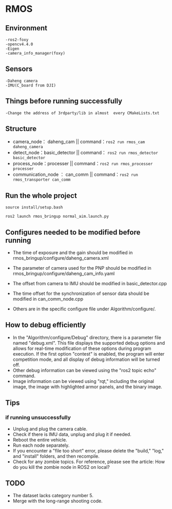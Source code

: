 # RMOS


## Environment
    -ros2-foxy
    -opencv4.4.0
    -Eigen
    -camera_info_manager(foxy)
## Sensors
    -Daheng camera
    -IMU(C_board from DJI)
## Things before running successfully
    -Change the address of 3rdparty/lib in almost  every CMakeLists.txt

## Structure

- camera_node： daheng_cam   || command：`ros2 run rmos_cam daheng_camera`
- detect_node：basic_detector || command： `ros2 run rmos_detector basic_detector`
- process_node：processer     ||  command：`ros2 run rmos_processer processer`
- communication_node ： can_comm      ||  command：`ros2 run rmos_transporter can_comm`

## Run the whole project
`source install/setup.bash`

`ros2 launch rmos_bringup normal_aim.launch.py`


## Configures needed to be modified before running

- The time of exposure and the gain should be modified in rmos_bringup/configure/daheng_camera.xml

- The parameter of camera used for the PNP should be modified in rmos_bringup/configure/daheng_cam_info.yaml

- The offset from camera to IMU should be modified in basic_detector.cpp

- The time offset for the synchronization of sensor data should be modified in can_comm_node.cpp

-  Others are in the specific configure file under Algorithm/configure/.

  

## How to debug efficiently

- In the "Algorithm/configure/Debug" directory, there is a parameter file named "debug.xml". This file displays the supported debug options and allows for real-time modification of these options during program execution. If the first option "contest" is enabled, the program will enter competition mode, and all display of debug information will be turned off.
- Other debug information can be viewed using the "ros2 topic echo" command.
- Image information can be viewed using "rqt," including the original image, the image with highlighted armor panels, and the binary image.




## Tips

### if running unsuccessfully

-   Unplug and plug the camera cable.
-   Check if there is IMU data, unplug and plug it if needed.
-   Reboot the entire vehicle.
-   Run each node separately.
-    If you encounter a "file too short" error, please delete the "build," "log," and "install" folders, and then recompile.
-   Check for any zombie topics. For reference, please see the article: How do you kill the zombie node in ROS2 on local?







## TODO

- The dataset lacks category number 5.
- Merge with the long-range shooting code.





#### 

#### 
